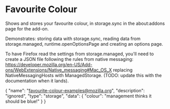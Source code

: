 # Favourite Colour

Shows and stores your favourite colour, in storage.sync in the about:addons page for the add-on.

Demonstrates: storing data with storage.sync, reading data from storage.managed, runtime.openOptionsPage and creating an options page.

To have Firefox read the settings from storage.managed, you'll need to create a JSON file following the rules from native messaging: https://developer.mozilla.org/en-US/Add-ons/WebExtensions/Native_messaging#Mac_OS_X replacing NativeMessagingHosts with ManagedStorage. (TODO: update this with the documentation when it lands).

{
  "name": "favourite-colour-examples@mozilla.org",
  "description": "ignored",
  "type": "storage",
  "data": {
    "colour": "management thinks it should be blue!"
  }
}

